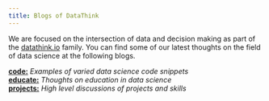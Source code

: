 ```yaml
---
title: Blogs of DataThink
---
```


We are focused on the intersection of data and decision making as part of the [datathink.io](https:/datathink.io) family. You can find some of our latest thoughts on the field of data science at the following blogs.

__[code:](https://code.datathink.io/)__ _Examples of varied data science code snippets_   
__[educate:](https://educate.datathink.io/)__ _Thoughts on education in data science_   
__[projects:](https://projects.datathink.io/)__ _High level discussions of projects and skills_        
